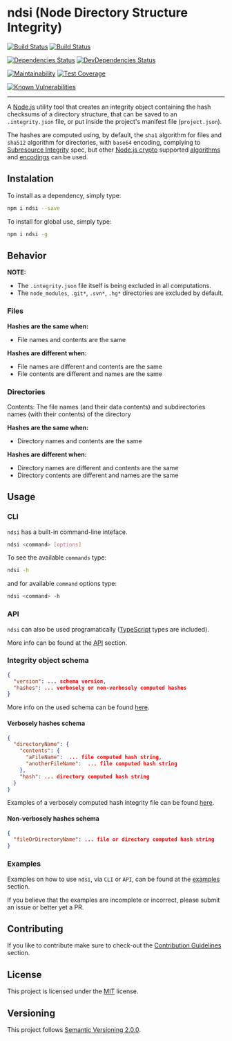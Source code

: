 # ndsi (Node Directory Structure Integrity)

[![Build Status](https://travis-ci.com/JimiC/node-directory-structure-integrity.svg?branch=master)](https://travis-ci.com/JimiC/node-directory-structure-integrity)
[![Build Status](https://ci.appveyor.com/api/projects/status/github/JimiC/node-directory-structure-integrity?branch=master&svg=true)](https://ci.appveyor.com/project/JimiC/node-directory-structure-integrity)

[![Dependencies Status](https://david-dm.org/jimic/node-directory-structure-integrity/status.svg)](https://david-dm.org/jimic/node-directory-structure-integrity)
[![DevDependencies Status](https://david-dm.org/jimic/node-directory-structure-integrity/dev-status.svg)](https://david-dm.org/jimic/node-directory-structure-integrity?type=dev)

[![Maintainability](https://api.codeclimate.com/v1/badges/80a63b3346eef535a228/maintainability)](https://codeclimate.com/github/JimiC/node-directory-structure-integrity/maintainability)
[![Test Coverage](https://api.codeclimate.com/v1/badges/80a63b3346eef535a228/test_coverage)](https://codeclimate.com/github/JimiC/node-directory-structure-integrity/test_coverage)

[![Known Vulnerabilities](https://snyk.io/test/github/jimic/node-directory-structure-integrity/badge.svg?targetFile=package.json)](https://snyk.io/test/github/jimic/node-directory-structure-integrity?targetFile=package.json)

---

A [Node.js](https://nodejs.org) utility tool that creates an integrity object containing the hash checksums of a directory structure, that can be saved to an `.integrity.json` file, or put inside the project's manifest file (`project.json`).

The hashes are computed using, by default, the `sha1` algorithm for files and `sha512` algorithm for directories, with `base64` encoding, complying to [Subresource Integrity](https://developer.mozilla.org/en-US/docs/Web/Security/Subresource_Integrity) spec, but other [Node.js crypto](https://nodejs.org/api/crypto.html) supported [algorithms](https://nodejs.org/api/crypto.html#crypto_crypto_gethashes) and [encodings](https://nodejs.org/api/crypto.html#crypto_hash_digest_encoding) can be used.

## Instalation

To install as a dependency, simply type:

```sh
npm i ndsi --save
```

To install for global use, simply type:

```sh
npm i ndsi -g
```

## Behavior

**NOTE:**
- The `.integrity.json` file itself is being excluded in all computations.
- The `node_modules`, `.git*`, `.svn*`, `.hg*` directories are excluded by default.

### Files

**Hashes are the same when:**

- File names and contents are the same

**Hashes are different when:**

- File names are different and contents are the same
- File contents are different and names are the same

### Directories

Contents: The file names (and their data contents) and subdirectories names (with their contents) of the directory

**Hashes are the same when:**

- Directory names and contents are the same

**Hashes are different when:**

- Directory names are different and contents are the same
- Directory contents are different and names are the same

## Usage

### CLI

`ndsi` has a built-in command-line inteface.

```sh
ndsi <command> [options]
```

To see the available `commands` type:

```sh
ndsi -h
```

and for available `command` options type:

```sh
ndsi <command> -h
```

### API

`ndsi` can also be used programatically ([TypeScript](https://www.typescriptlang.org/) types are included).

More info can be found at the [API](https://github.com/JimiC/node-directory-structure-integrity/blob/master/docs/api.md) section.

### Integrity object schema

```json
{
  "version": ... schema version,
  "hashes": ... verbosely or non-verbosely computed hashes
}
```

More info on the used schema can be found [here](https://github.com/JimiC/node-directory-structure-integrity/blob/master/src/schemas).

#### Verbosely hashes schema

```json
{
  "directoryName": {
    "contents": {
      "aFileName":  ... file computed hash string,
      "anotherFileName":  ... file computed hash string
    },
    "hash": ... directory computed hash string
  }
}
```

Examples of a verbosely computed hash integrity file can be found [here](https://github.com/JimiC/node-directory-structure-integrity/blob/master/test/fixtures).

#### Non-verbosely hashes schema

```json
{
  "fileOrDirectoryName": ... file or directory computed hash string
}
```

### Examples

Examples on how to use `ndsi`, via `CLI` or `API`, can be found at the [examples](https://github.com/JimiC/node-directory-structure-integrity/blob/master/docs/examples) section.

If you believe that the examples are incomplete or incorrect, please submit an issue or better yet a PR.

## Contributing

If you like to contribute make sure to check-out the [Contribution Guidelines](https://github.com/JimiC/node-directory-structure-integrity/blob/master/.github/CONTRIBUTING.md) section.

## License

This project is licensed under the [MIT](https://github.com/JimiC/node-directory-structure-integrity/blob/master/LICENSE) license.

## Versioning

This project follows [Semantic Versioning 2.0.0](https://semver.org).
